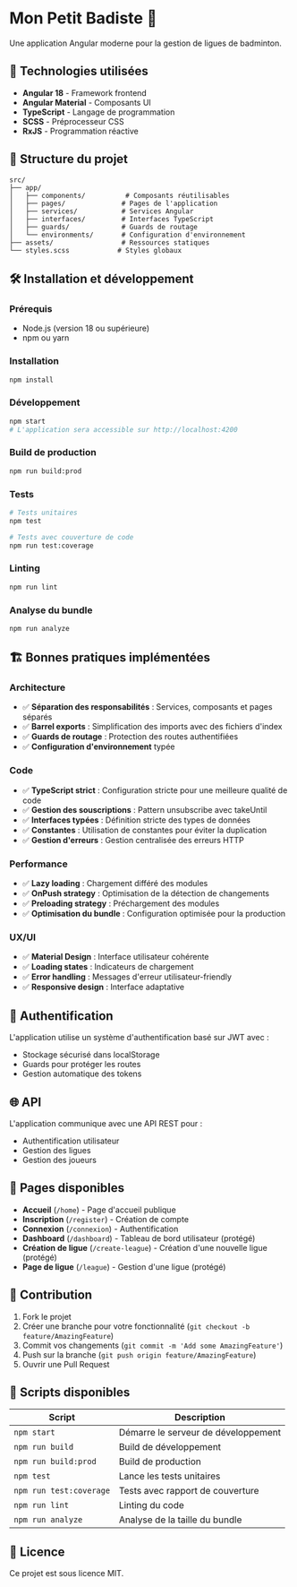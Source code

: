 # Mon Petit Badiste 🏸

Une application Angular moderne pour la gestion de ligues de badminton.

## 🚀 Technologies utilisées

- **Angular 18** - Framework frontend
- **Angular Material** - Composants UI
- **TypeScript** - Langage de programmation
- **SCSS** - Préprocesseur CSS
- **RxJS** - Programmation réactive

## 📁 Structure du projet

```
src/
├── app/
│   ├── components/          # Composants réutilisables
│   ├── pages/              # Pages de l'application
│   ├── services/           # Services Angular
│   ├── interfaces/         # Interfaces TypeScript
│   ├── guards/             # Guards de routage
│   └── environments/       # Configuration d'environnement
├── assets/                 # Ressources statiques
└── styles.scss            # Styles globaux
```

## 🛠️ Installation et développement

### Prérequis
- Node.js (version 18 ou supérieure)
- npm ou yarn

### Installation
```bash
npm install
```

### Développement
```bash
npm start
# L'application sera accessible sur http://localhost:4200
```

### Build de production
```bash
npm run build:prod
```

### Tests
```bash
# Tests unitaires
npm test

# Tests avec couverture de code
npm run test:coverage
```

### Linting
```bash
npm run lint
```

### Analyse du bundle
```bash
npm run analyze
```

## 🏗️ Bonnes pratiques implémentées

### Architecture
- ✅ **Séparation des responsabilités** : Services, composants et pages séparés
- ✅ **Barrel exports** : Simplification des imports avec des fichiers d'index
- ✅ **Guards de routage** : Protection des routes authentifiées
- ✅ **Configuration d'environnement** typée

### Code
- ✅ **TypeScript strict** : Configuration stricte pour une meilleure qualité de code
- ✅ **Gestion des souscriptions** : Pattern unsubscribe avec takeUntil
- ✅ **Interfaces typées** : Définition stricte des types de données
- ✅ **Constantes** : Utilisation de constantes pour éviter la duplication
- ✅ **Gestion d'erreurs** : Gestion centralisée des erreurs HTTP

### Performance
- ✅ **Lazy loading** : Chargement différé des modules
- ✅ **OnPush strategy** : Optimisation de la détection de changements
- ✅ **Preloading strategy** : Préchargement des modules
- ✅ **Optimisation du bundle** : Configuration optimisée pour la production

### UX/UI
- ✅ **Material Design** : Interface utilisateur cohérente
- ✅ **Loading states** : Indicateurs de chargement
- ✅ **Error handling** : Messages d'erreur utilisateur-friendly
- ✅ **Responsive design** : Interface adaptative

## 🔐 Authentification

L'application utilise un système d'authentification basé sur JWT avec :
- Stockage sécurisé dans localStorage
- Guards pour protéger les routes
- Gestion automatique des tokens

## 🌐 API

L'application communique avec une API REST pour :
- Authentification utilisateur
- Gestion des ligues
- Gestion des joueurs

## 📱 Pages disponibles

- **Accueil** (`/home`) - Page d'accueil publique
- **Inscription** (`/register`) - Création de compte
- **Connexion** (`/connexion`) - Authentification
- **Dashboard** (`/dashboard`) - Tableau de bord utilisateur (protégé)
- **Création de ligue** (`/create-league`) - Création d'une nouvelle ligue (protégé)
- **Page de ligue** (`/league`) - Gestion d'une ligue (protégé)

## 🤝 Contribution

1. Fork le projet
2. Créer une branche pour votre fonctionnalité (`git checkout -b feature/AmazingFeature`)
3. Commit vos changements (`git commit -m 'Add some AmazingFeature'`)
4. Push sur la branche (`git push origin feature/AmazingFeature`)
5. Ouvrir une Pull Request

## 📝 Scripts disponibles

| Script | Description |
|--------|-------------|
| `npm start` | Démarre le serveur de développement |
| `npm run build` | Build de développement |
| `npm run build:prod` | Build de production |
| `npm test` | Lance les tests unitaires |
| `npm run test:coverage` | Tests avec rapport de couverture |
| `npm run lint` | Linting du code |
| `npm run analyze` | Analyse de la taille du bundle |

## 📄 Licence

Ce projet est sous licence MIT.
